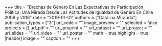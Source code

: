 +++
title = "Brechas de Género En Las Expectativas de Participación Política: Una Mirada Desde Las Actitudes de Igualdad de Género En Chile 2009 y 2016"
date = "2019-01-01"
authors = ["Catalina Miranda"]
publication_types = ["3"]
url_code = ""
image_preview = ""
selected = false
projects = []
url_pdf = ""
url_preprint = ""
url_dataset = ""
url_project = ""
url_slides = ""
url_video = ""
url_poster = ""
math = true
highlight = true
[header]
image = ""
caption = ""
+++
